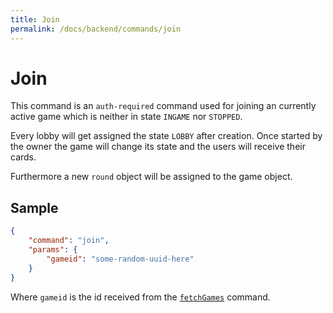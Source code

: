 ```yaml
---
title: Join
permalink: /docs/backend/commands/join
---
```


# Join

This command is an `auth-required` command used for joining an currently active game which is neither in state `INGAME` nor `STOPPED`.

Every lobby will get assigned the state `LOBBY` after creation. Once started by the owner the game will change its state and the users will receive their cards.

Furthermore a new `round` object will be assigned to the game object.

## Sample
```json
{
    "command": "join",
    "params": {
        "gameid": "some-random-uuid-here"
    }
}
```

Where `gameid` is the id received from the [`fetchGames`][fetchgames] command.


[fetchgames]: ./fetchgames.md